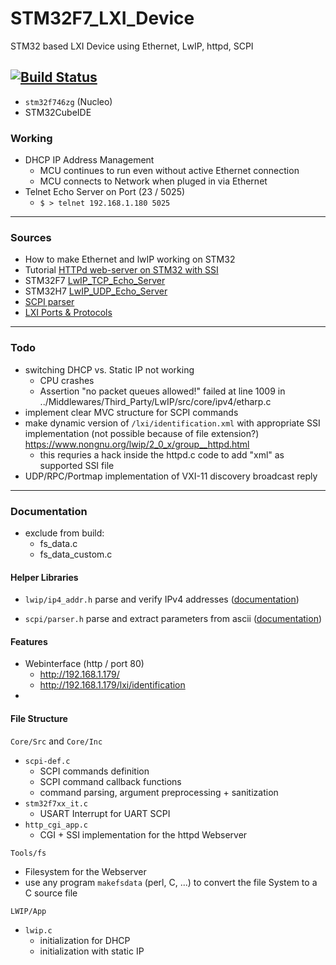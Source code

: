 # STM32F7_LXI_Device
STM32 based LXI Device using Ethernet, LwIP, httpd, SCPI

[![Build Status](https://jenkins.kaon.ch/buildStatus/icon?job=STM32f7+TCPI+VXI+Device&build=1)](https://jenkins.kaon.ch/job/STM32f7%20TCPI%20VXI%20Device/1/)
---

- `stm32f746zg` (Nucleo)
- STM32CubeIDE

### Working

- DHCP IP Address Management
    + MCU continues to run even without active Ethernet connection
    + MCU connects to Network when pluged in via Ethernet
- Telnet Echo Server on Port (23 / 5025)
    + `$ > telnet 192.168.1.180 5025`


---

### Sources

- How to make Ethernet and lwIP working on STM32 [](https://community.st.com/s/question/0D50X0000BOtfhnSQB/how-to-make-ethernet-and-lwip-working-on-stm32)
- Tutorial [HTTPd web-server on STM32 with SSI](http://ausleuchtung.ch/stm32-nucleo-f767zi-web-server/)
- STM32F7 [LwIP_TCP_Echo_Server](https://github.com/STMicroelectronics/STM32CubeF7/tree/master/Projects/STM32756G_EVAL/Applications/LwIP/LwIP_TCP_Echo_Server)
- STM32H7 [LwIP_UDP_Echo_Server](https://github.com/STMicroelectronics/STM32CubeH7/blob/master/Projects/STM32H743I-EVAL/Applications/LwIP/LwIP_UDP_Echo_Server/Src/udp_echoserver.c)
- [SCPI parser](https://www.jaybee.cz/scpi-parser/)
- [LXI Ports & Protocols](https://www.lxistandard.org/About/LXI-Protocols.aspx)

---

### Todo

- switching DHCP vs. Static IP not working
    + CPU crashes
    + Assertion "no packet queues allowed!" failed at line 1009 in ../Middlewares/Third_Party/LwIP/src/core/ipv4/etharp.c
- implement clear MVC structure for SCPI commands
- make dynamic version of `/lxi/identification.xml` with appropriate SSI implementation (not possible because of file extension?) https://www.nongnu.org/lwip/2_0_x/group__httpd.html
    + this requries a hack inside the httpd.c code to add "xml" as supported SSI file
- UDP/RPC/Portmap implementation of VXI-11 discovery broadcast reply



---

### Documentation

- exclude from build:
    + fs_data.c
    + fs_data_custom.c


#### Helper Libraries

- `lwip/ip4_addr.h` parse and verify IPv4 addresses ([documentation](https://www.nongnu.org/lwip/2_0_x/ip4__addr_8h.html))

- `scpi/parser.h` parse and extract parameters from ascii ([documentation](https://www.jaybee.cz/scpi-parser/api/))

#### Features

- Webinterface (http / port 80)
    + http://192.168.1.179/
    + http://192.168.1.179/lxi/identification 
- 

#### File Structure

`Core/Src` and `Core/Inc`

- `scpi-def.c`
    + SCPI commands definition
    + SCPI command callback functions
    + command parsing, argument preprocessing + sanitization
- `stm32f7xx_it.c`
    + USART Interrupt for UART SCPI
- `http_cgi_app.c`
    + CGI + SSI implementation for the httpd Webserver

`Tools/fs`

- Filesystem for the Webserver
- use any program `makefsdata` (perl, C, ...) to convert the file System to a C source file

`LWIP/App`

- `lwip.c` 
    + initialization for DHCP
    + initialization with static IP

































